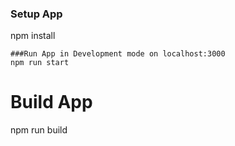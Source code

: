 ### Setup App
npm install
```
###Run App in Development mode on localhost:3000
npm run start
```

# Build App
npm run build
```